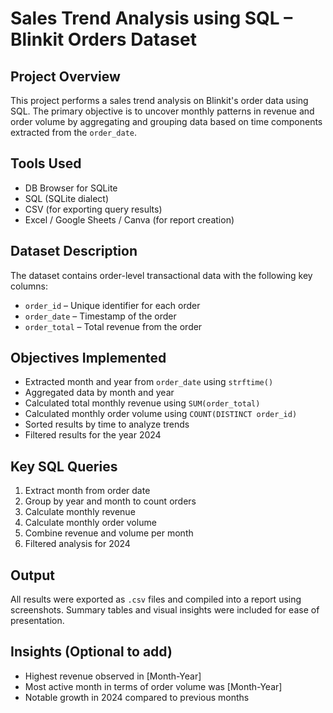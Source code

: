 # Sales Trend Analysis using SQL – Blinkit Orders Dataset

## Project Overview
This project performs a sales trend analysis on Blinkit's order data using SQL. The primary objective is to uncover monthly patterns in revenue and order volume by aggregating and grouping data based on time components extracted from the `order_date`.

## Tools Used
- DB Browser for SQLite
- SQL (SQLite dialect)
- CSV (for exporting query results)
- Excel / Google Sheets / Canva (for report creation)

## Dataset Description
The dataset contains order-level transactional data with the following key columns:
- `order_id` – Unique identifier for each order
- `order_date` – Timestamp of the order
- `order_total` – Total revenue from the order

## Objectives Implemented
- Extracted month and year from `order_date` using `strftime()`
- Aggregated data by month and year
- Calculated total monthly revenue using `SUM(order_total)`
- Calculated monthly order volume using `COUNT(DISTINCT order_id)`
- Sorted results by time to analyze trends
- Filtered results for the year 2024

## Key SQL Queries
1. Extract month from order date
2. Group by year and month to count orders
3. Calculate monthly revenue
4. Calculate monthly order volume
5. Combine revenue and volume per month
6. Filtered analysis for 2024

## Output
All results were exported as `.csv` files and compiled into a report using screenshots. Summary tables and visual insights were included for ease of presentation.

## Insights (Optional to add)
- Highest revenue observed in [Month-Year]
- Most active month in terms of order volume was [Month-Year]
- Notable growth in 2024 compared to previous months
